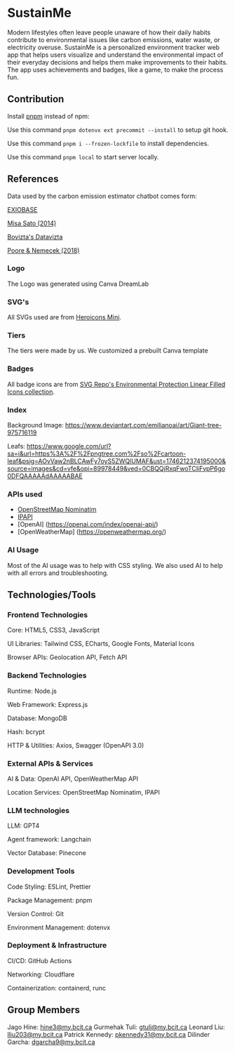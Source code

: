 # SustainMe

Modern lifestyles often leave people unaware of how their daily habits contribute to environmental issues like carbon emissions, water waste, or electricity overuse. SustainMe is a personalized environment tracker web app that helps users visualize and understand the environmental impact of their everyday decisions and helps them make improvements to their habits. The app uses achievements and badges, like a game, to make the process fun.

## Contribution

Install [pnpm](https://pnpm.io/) instead of npm:

Use this command `pnpm dotenvx ext precommit --install` to setup git hook.

Use this command `pnpm i --frozen-lockfile` to install dependencies.

Use this command `pnpm local` to start server locally.

## References
Data used by the carbon emission estimator chatbot comes form:

[EXIOBASE](https://www.exiobase.eu/index.php)

[Misa Sato (2014)](https://www.lse.ac.uk/granthaminstitute/publication/product-level-embodied-carbon-flows-in-bilateral-trade-ecological-economics/)

[Bovizta's Datavizta](https://github.com/Boavizta/datavizta)

[Poore & Nemecek (2018)](https://pubmed.ncbi.nlm.nih.gov/29853680)

### Logo

The Logo was generated using Canva DreamLab

### SVG's

All SVGs used are from [Heroicons Mini](https://heroicons.com/mini).

### Tiers

The tiers were made by us. We customized a prebuilt Canva template

### Badges

All badge icons are from [SVG Repo's Environmental Protection Linear Filled Icons collection](https://www.svgrepo.com/collection/environmental-protection-linear-filled-icons/).

### Index

Background Image: <https://www.deviantart.com/emilianoai/art/Giant-tree-975716119>

Leafs: <https://www.google.com/url?sa=i&url=https%3A%2F%2Fpngtree.com%2Fso%2Fcartoon-leaf&psig=AOvVaw2nBLCAwFy7oyS5ZWQlUMAF&ust=1746212374195000&source=images&cd=vfe&opi=89978449&ved=0CBQQjRxqFwoTCIiFvpP6go0DFQAAAAAdAAAAABAE>

### APIs used

- [OpenStreetMap Nominatim](https://nominatim.org/)
- [IPAPI](https://ipapi.com/)
- [OpenAI] (https://openai.com/index/openai-api/)
- [OpenWeatherMap] (https://openweathermap.org/)

### AI Usage

Most of the AI usage was to help with CSS styling. We also used AI to help with all errors and troubleshooting.

## Technologies/Tools

### Frontend Technologies
Core: HTML5, CSS3, JavaScript

UI Libraries: Tailwind CSS, ECharts, Google Fonts, Material Icons

Browser APIs: Geolocation API, Fetch API

### Backend Technologies
Runtime: Node.js

Web Framework: Express.js

Database: MongoDB

Hash: bcrypt

HTTP & Utilities: Axios, Swagger (OpenAPI 3.0)

### External APIs & Services
AI & Data: OpenAI API, OpenWeatherMap API

Location Services: OpenStreetMap Nominatim, IPAPI

### LLM technologies
LLM: GPT4

Agent framework: Langchain

Vector Database: Pinecone

### Development Tools
Code Styling: ESLint, Prettier

Package Management: pnpm

Version Control: Git

Environment Management: dotenvx

### Deployment & Infrastructure
CI/CD: GitHub Actions

Networking: Cloudflare

Containerization: containerd, runc

## Group Members

Jago Hine: hine3@my.bcit.ca
Gurmehak Tuli: gtuli@my.bcit.ca
Leonard Liu: lliu203@my.bcit.ca
Patrick Kennedy: pkennedy31@my.bcit.ca
Dilinder Garcha: dgarcha9@my.bcit.ca
